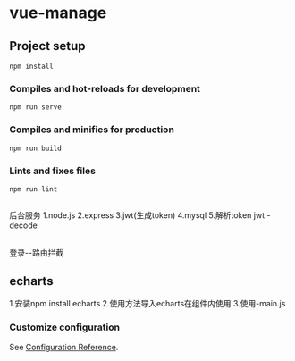 # vue-manage

## Project setup
```
npm install
```

### Compiles and hot-reloads for development
```
npm run serve
```

### Compiles and minifies for production
```
npm run build
```

### Lints and fixes files
```
npm run lint
```

##
后台服务
1.node.js
2.express
3.jwt(生成token)
4.mysql
5.解析token jwt -decode

##
登录--路由拦截


## echarts
1.安装npm install echarts
2.使用方法导入echarts在组件内使用
3.使用-main.js

### Customize configuration
See [Configuration Reference](https://cli.vuejs.org/config/).
